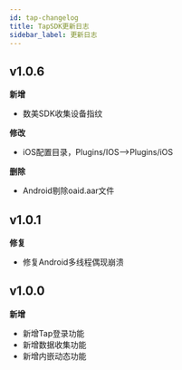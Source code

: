```yaml
---
id: tap-changelog
title: TapSDK更新日志
sidebar_label: 更新日志
---
```

## v1.0.6
**新增**
- 数美SDK收集设备指纹

**修改**
- iOS配置目录，Plugins/IOS-->Plugins/iOS  

**删除**
- Android剔除oaid.aar文件

## v1.0.1
**修复**
- 修复Android多线程偶现崩溃

## v1.0.0  
**新增**
- 新增Tap登录功能
- 新增数据收集功能
- 新增内嵌动态功能
